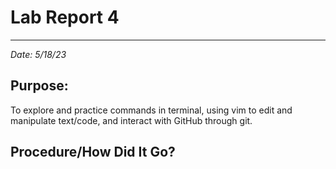 # Lab Report 4
___
*Date: 5/18/23*

## **Purpose:**
To explore and practice commands in terminal, using vim to edit and manipulate text/code, and interact with GitHub through git.<br/>

## **Procedure/How Did It Go?**
